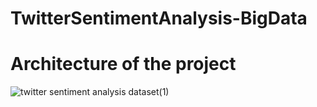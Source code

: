 ﻿# TwitterSentimentAnalysis-BigData
# Architecture of the project
![twitter sentiment analysis dataset(1)](https://github.com/Malek-Ghorbel/TwitterSentimentAnalysis-BigData/assets/79011129/cbf786c2-e265-4f02-a9c4-4c12f7a67b3c)
